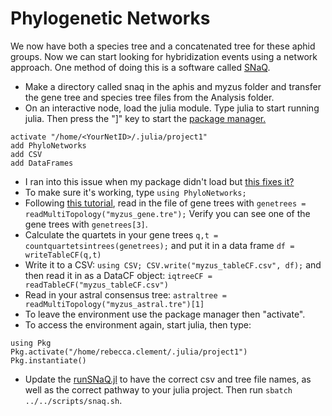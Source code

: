 # Phylogenetic Networks

We now have both a species tree and a concatenated tree for these aphid groups. Now we can start looking for hybridization events using a network approach. One method of doing this is a software called [SNaQ](http://crsl4.github.io/PhyloNetworks.jl/latest/man/inputdata/).
* Make a directory called snaq in the aphis and myzus folder and transfer the gene tree and species tree files from the Analysis folder.
*  On an interactive node, load the julia module. Type julia to start running julia. Then press the "]" key to start the [package manager.](https://researchcomputing.princeton.edu/support/knowledge-base/julia)
```
activate "/home/<YourNetID>/.julia/project1"
add PhyloNetworks
add CSV
add DataFrames
```
* I ran into this issue when my package didn't load but [this fixes it? ](https://discourse.julialang.org/t/help-with-registry-toml-missing/49304)
* To make sure it's working, type `using PhyloNetworks;`
* Following [this tutorial](http://crsl4.github.io/PhyloNetworks.jl/latest/man/inputdata/), read in the file of gene trees with `genetrees = readMultiTopology("myzus_gene.tre");` Verify you can see one of the gene trees with `genetrees[3]`.
* Calculate the quartets in your gene trees `q,t = countquartetsintrees(genetrees);` and put it in a data frame `df = writeTableCF(q,t)`
* Write it to a CSV: `using CSV; CSV.write("myzus_tableCF.csv", df);` and then read it in as a DataCF object: `iqtreeCF = readTableCF("myzus_tableCF.csv")`
* Read in your astral consensus tree: `astraltree = readMultiTopology("myzus_astral.tre")[1]`
* To leave the environment use the package manager then "activate". 
* To access the environment again, start julia, then type:
```
using Pkg
Pkg.activate("/home/rebecca.clement/.julia/project1")
Pkg.instantiate()
```
* Update the [runSNaQ.jl](scripts/runSNaQ.jl) to have the correct csv and tree file names, as well as the correct pathway to your julia project. Then run `sbatch ../../scripts/snaq.sh`.
